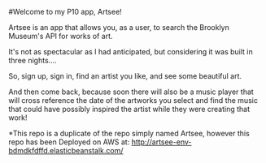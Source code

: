 #Welcome to my P10 app, Artsee!

Artsee is an app that allows you, as a user, to search the Brooklyn Museum's API for works of art.

It's not as spectacular as I had anticipated, but considering it was built in three nights....

So, sign up, sign in, find an artist you like, and see some beautiful art.

And then come back, because soon there will also be a music player that will cross reference the date of the artworks you select and find the music that could have possibly inspired the artist while they were creating that work!

*This repo is a duplicate of the repo simply named Artsee, however this repo has been Deployed on AWS at: http://artsee-env-bdmdkfdffd.elasticbeanstalk.com/


